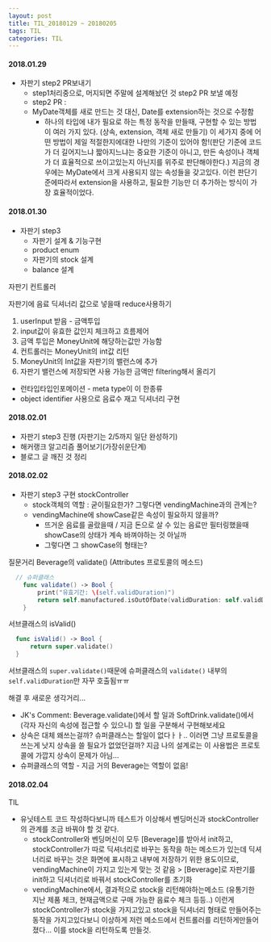 ```yaml
---
layout: post
title: TIL_20180129 ~ 20180205
tags: TIL
categories: TIL
---
```


#### 2018.01.29
- 자판기 step2 PR보내기
  - step1처리중으로, 머지되면 주말에 설계해놨던 것 step2 PR 보낼 예정
  - step2 PR :
  - MyDate객체를 새로 만드는 것 대신, Date를 extension하는 것으로 수정함
    - 하나의 타입에 내가 필요로 하는 특정 동작을 만들때, 구현할 수 있는 방법이 여러 가지 있다.
    (상속, extension, 객체 새로 만들기) 이 세가지 중에 어떤 방법이 제일 적절한지에대한 나만의 기준이 있어야 함!(판단 기준에 코드가 더 길어지느냐 짧아지느냐는 중요한 기준이 아니고, 만든 속성이나 객체가 더 효율적으로 쓰이고있는지 아닌지를 위주로 판단해야한다.) 지금의 경우에는 MyDate에서 크게 사용되지 않는 속성들을 갖고있다. 이런 판단기준에따라서 extension을 사용하고, 필요한 기능만 더 추가하는 방식이 가장 효율적이었다.

#### 2018.01.30
- 자판기 step3
  - 자판기 설계 & 기능구현
  - product enum
  - 자판기의 stock 설계
  - balance 설계

자판기 컨트롤러

자판기에 음료 딕셔너리 값으로 넣을때 reduce사용하기

1. userInput 받음 - 금액투입
  1. input값이 유효한 값인지 체크하고 흐름제어
  2. 금액 투입은 MoneyUnit에 해당하는값만 가능함
  3. 컨트롤러는 MoneyUnit의 int값 리턴
2. MoneyUnit의 Int값을 자판기의 밸런스에 추가
3. 자판기 밸런스에 저장되면 사용 가능한 금액만 filtering해서 올리기

- 런타입타입인포메이션 - meta type이 이 한종류
- object identifier 사용으로 음료수 재고 딕셔너리 구현

#### 2018.02.01
- 자판기 step3 진행 (자판기는 2/5까지 일단 완성하기)
- 해커랭크 알고리즘 풀어보기(가장쉬운단계)
- 블로그 글 깨진 것 정리

#### 2018.02.02
- 자판기 step3 구현 stockController
  - stock객체의 역할 : 굳이필요한가? 그렇다면 vendingMachine과의 관계는?
  - vendingMachine에 showCase같은 속성이 필요하지 않을까?
    - 뜨거운 음료를 골랐을때 / 지금 돈으로 살 수 있는 음료만 필터링했을때 showCase의 상태가 계속 바껴야하는 것 아닐까
    - 그렇다면 그 showCase의 형태는?


질문거리
Beverage의 validate() (Attributes 프로토콜의 메소드)
```Swift
  // 슈퍼클래스
    func validate() -> Bool {
        print("유효기간: \(self.validDuration)")
        return self.manufactured.isOutOfDate(validDuration: self.validDuration)
    }
```
서브클래스의 isValid()
```Swift
  func isValid() -> Bool {
      return super.validate()
  }
```
서브클래스의 `super.validate()`때문에 슈퍼클래스의 `validate()` 내부의 `self.validDuration`만 자꾸 호출됨ㅠㅠ

해결 후 새로운 생각거리...
- JK's Comment: Beverage.validate()에서 할 일과 SoftDrink.validate()에서 (각자 자신의 속성에 접근할 수 있으니) 할 일을 구분해서 구현해보세요
- 상속은 대체 왜쓰는걸까? 슈퍼클래스는 할일이 없다ㅏㅏ.. 이러면 그냥 프로토콜을 쓰는게 낫지 상속을 쓸 필요가 없었던걸까? 지금 나의 설계로는 이 사용법은 프로토콜에 가깝지 상속이 문제가 아님...
- 슈퍼클래스의 역할 - 지금 거의 Beverage는 역할이 없음!

#### 2018.02.04
TIL
- 유닛테스트 코드 작성하다보니까 테스트가 이상해서 벤딩머신과 stockController의 관계를 조금 바꿔야 할 것 같다.
  - stockController와 벤딩머신이 모두 [Beverage]를 받아서 init하고, stockController가 따로 딕셔너리로 바꾸는 동작을 하는 메소드가 있는데 딕셔너리로 바꾸는 것은 화면에 표시하고 내부에 저장하기 위한 용도이므로, vendingMachine이 가지고 있는게 맞는 것 같음 > [Beverage]로 자판기를 init하고 딕셔너리로 바꿔서 stockController를 초기화
  - vendingMachine에서, 결과적으로 stock을 리턴해야하는메소드 (유통기한 지난 제품 체크, 현재금액으로 구매 가능한 음료수 체크 등등..) 이런게 stockController가 stock을 가지고있고 stock을 딕셔너리 형태로 만들어주는 동작을 가지고있다보니 이상하게 저런 메소드에서 컨트롤러를 리턴하게만들어졌다... 이를 stock을 리턴하도록 만들것.
